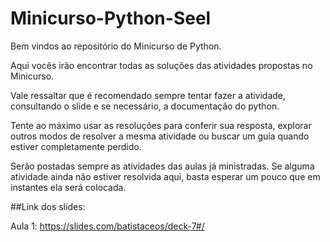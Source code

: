 # Minicurso-Python-Seel

Bem vindos ao repositório do Minicurso de Python.

Aqui vocês irão encontrar todas as soluções das atividades propostas no Minicurso.

Vale ressaltar que é recomendado sempre tentar fazer a atividade, consultando o slide e se necessário, a documentação do python. 

Tente ao máximo usar as resoluções para conferir sua resposta, explorar outros modos de resolver a mesma atividade ou buscar um guia quando estiver completamente perdido.

Serão postadas sempre as atividades das aulas já ministradas. Se alguma atividade ainda não estiver resolvida aqui, basta esperar um pouco que em instantes ela será colocada.




##Link dos slides:

Aula 1: https://slides.com/batistaceos/deck-7#/
